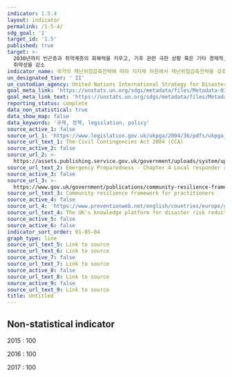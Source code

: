 ```yaml
---
indicator: 1.5.4
layout: indicator
permalink: /1-5-4/
sdg_goal: '1'
target_id: '1.5'
published: true
target: >-
  2030년까지 빈곤층과 취약계층의 회복력을 키우고, 기후 관련 극한 상황 혹은 기타 경제적, 사회적, 환경적인 충격과 재난에 대한 노출 및
  취약성을 감소
indicator_name: 국가의 재난위험감축전략에 따라 지자체 차원에서 재난위험감축전략을 갖추고 있는 비율
un_designated_tier: ' II'
un_custodian_agency: United Nations International Strategy for Disaster Reduction (UNISDR)
goal_meta_link: 'https://unstats.un.org/sdgs/metadata/files/Metadata-01-05-04.pdf'
goal_meta_link_text: 'https://unstats.un.org/sdgs/metadata/files/Metadata-01-05-04.pdf'
reporting_status: complete
data_non_statistical: true
data_show_map: false
data_keywords: '규제, 정책, legislation, policy'
source_active_1: false
source_url_1: 'https://www.legislation.gov.uk/ukpga/2004/36/pdfs/ukpga_20040036_en.pdf'
source_url_text_1: The Civil Contingencies Act 2004 (CCA)
source_active_2: false
source_url_2: >-
  https://assets.publishing.service.gov.uk/government/uploads/system/uploads/attachment_data/file/61027/Chapter-4-Local_20Responder-Risk-assessment-duty-revised-March.pdf
source_url_text_2: Emergency Preparedness - Chapter 4 Local responder risk assessment duty
source_active_3: false
source_url_3: >-
  https://www.gov.uk/government/publications/community-resilience-framework-for-practitioners
source_url_text_3: Community resilience framework for practitioners
source_active_4: false
source_url_4: 'https://www.preventionweb.net/english/countries/europe/gbr/'
source_url_text_4: The UK's knowledge platform for disaster risk reduction
source_active_5: false
source_active_6: false
indicator_sort_order: 01-05-04
graph_type: line
source_url_text_5: Link to source
source_url_text_6: Link to source
source_active_7: false
source_url_text_7: Link to source
source_active_8: false
source_url_text_8: Link to source
source_active_9: false
source_url_text_9: Link to source
title: Untitled
---
```

## Non-statistical indicator ##

2015 : 100

2016 : 100

2017 : 100